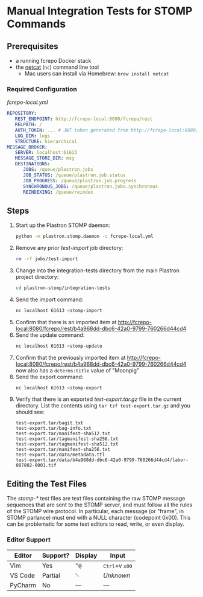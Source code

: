# Manual Integration Tests for STOMP Commands

## Prerequisites

* a running fcrepo Docker stack
* the [netcat] (`nc`) command line tool
  * Mac users can install via Homebrew: `brew install netcat`

### Required Configuration

_fcrepo-local.yml_

```yaml
REPOSITORY:
   REST_ENDPOINT: http://fcrepo-local:8080/fcrepo/rest
   RELPATH: /
   AUTH_TOKEN: ... # JWT token generated from http://fcrepo-local:8080/fcrepo/user
   LOG_DIR: logs
   STRUCTURE: hierarchical
MESSAGE_BROKER:
   SERVER: localhost:61613
   MESSAGE_STORE_DIR: msg
   DESTINATIONS:
      JOBS: /queue/plastron.jobs
      JOB_STATUS: /queue/plastron.job.status
      JOB_PROGRESS: /queue/plastron.job.progress
      SYNCHRONOUS_JOBS: /queue/plastron.jobs.synchronous
      REINDEXING: /queue/reindex
```

## Steps

1. Start up the Plastron STOMP daemon:
   ```bash
   python -m plastron.stomp.daemon -c fcrepo-local.yml
   ```
2. Remove any prior _test-import_ job directory:
   ```bash
   rm -rf jobs/test-import
   ```
3. Change into the integration-tests directory from the main Plastron 
   project directory:
   ```bash
   cd plastron-stomp/integration-tests
   ```
4. Send the import command:
   ```bash
   nc localhost 61613 <stomp-import
   ```
5. Confirm that there is an imported item at 
   <http://fcrepo-local:8080/fcrepo/rest/b4a968dd-dbc6-42a0-9799-760266d44cd4>
6. Send the update command:
   ```bash
   nc localhost 61613 <stomp-update
   ```
7. Confirm that the previously imported item at
   <http://fcrepo-local:8080/fcrepo/rest/b4a968dd-dbc6-42a0-9799-760266d44cd4>
   now also has a `dcterms:title` value of "Moonpig"
8. Send the export command:
   ```bash
   nc localhost 61613 <stomp-export
   ```
9. Verify that there is an exported _test-export.tar.gz_
   file in the current directory. List the contents using
   `tar tzf test-export.tar.gz` and you should see:
   ```
   test-export.tar/bagit.txt
   test-export.tar/bag-info.txt
   test-export.tar/manifest-sha512.txt
   test-export.tar/tagmanifest-sha256.txt
   test-export.tar/tagmanifest-sha512.txt
   test-export.tar/manifest-sha256.txt
   test-export.tar/data/metadata.ttl
   test-export.tar/data/b4a968dd-dbc6-42a0-9799-760266d44cd4/labor-087802-0001.tif
   ```

## Editing the Test Files

The _stomp-*_ test files are text files containing the raw STOMP message 
sequences that are sent to the STOMP server, and must follow all the rules
of the STOMP wire protocol. In particular, each message (or "frame", in
STOMP parlance) must end with a NULL character (codepoint 0x00). This
can be problematic for some text editors to read, write, or even
display.

### Editor Support

| Editor  | Support? | Display | Input                                                             |
|---------|----------|---------|-------------------------------------------------------------------|
| Vim     | Yes      | `^@`    | <kbd>Ctrl</kbd>+<kbd>V</kbd> <kbd>x</kbd><kbd>0</kbd><kbd>0</kbd> |
| VS Code | Partial  | `␀`     | _Unknown_                                                         |
| PyCharm | No       | —       | —                                                                 |

[netcat]: https://en.wikipedia.org/wiki/Netcat
